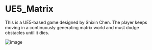 # UE5_Matrix
 
This is a UE5-based game designed by Shixin Chen. The player keeps moving in a continuously generating matrix world and must dodge obstacles until it dies.

![image](https://github.com/littlesun12138/UE5_Matrix/assets/55565584/336561e4-c4cc-48bf-a1b0-747511f1d9cc)
